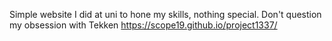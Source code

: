 Simple website I did at uni to hone my skills, nothing special.
Don't question my obsession with Tekken
https://scope19.github.io/project1337/
